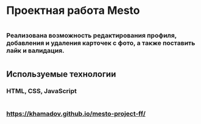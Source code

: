 # Проектная работа Mesto
#
### Реализована возможность редактирования профиля, добавления и удаления карточек с фото, а также поставить лайк и валидация. 
#
## **Используемые технологии**
### HTML, CSS, JavaScript
#
### https://khamadov.github.io/mesto-project-ff/

